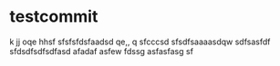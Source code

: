 # testcommit
k
jj
oqe
hhsf
sfsfsfdsfaadsd  qe,,  q
sfcccsd
sfsdfsaaaasdqw
sdfsasfdf
sfdsdfsdfsdfasd
afadaf
asfew
fdssg
asfasfasg
sf
